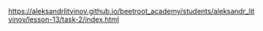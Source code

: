 https://aleksandrlitvinov.github.io/beetroot_academy/students/aleksandr_litvinov/lesson-13/task-2/index.html